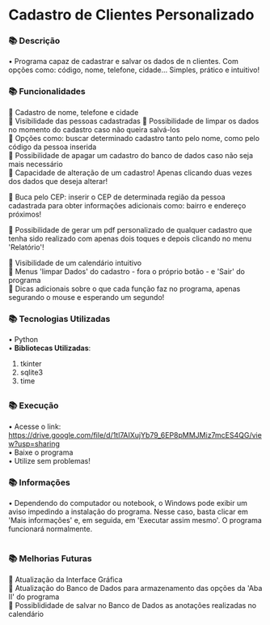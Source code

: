 # Cadastro de Clientes Personalizado

### 📚 Descrição
• Programa capaz de cadastrar e salvar os dados de n clientes. Com opções como: código, nome, telefone, cidade... Simples, prático e intuitivo!


### 📚 Funcionalidades
📌 Cadastro de nome, telefone e cidade <br>
📌 Visibilidade das pessoas cadastradas
📌 Possibilidade de limpar os dados no momento do cadastro caso não queira salvá-los <br>
📌 Opções como: buscar determinado cadastro tanto pelo nome, como pelo código da pessoa inserida <br>
📌 Possibilidade de apagar um cadastro do banco de dados caso não seja mais necessário <br>
📌 Capacidade de alteração de um cadastro! Apenas clicando duas vezes dos dados que deseja alterar! <br>

📌 Buca pelo CEP: inserir o CEP de determinada região da pessoa cadastrada para obter informações adicionais como: bairro e endereço próximos! <br>

📌 Possibilidade de gerar um pdf personalizado de qualquer cadastro que tenha sido realizado com apenas dois toques e depois clicando no menu 'Relatório'! <br>

📌 Visibilidade de um calendário intuitivo <br>
📌 Menus 'limpar Dados' do cadastro - fora o próprio botão - e 'Sair' do programa <br>
📌 Dicas adicionais sobre o que cada função faz no programa, apenas segurando o mouse e esperando um segundo! <br>


### 📚 Tecnologias Utilizadas
• Python <br>
• **Bibliotecas Utilizadas**: 
1. tkinter
2. sqlite3
3. time

 ##

 ### 📚 Execução
 • Acesse o link: https://drive.google.com/file/d/1tl7AIXujYb79_6EP8pMMJMiz7mcES4QG/view?usp=sharing <br>
 • Baixe o programa <br>
 • Utilize sem problemas!
 ### 📚 Informações
• Dependendo do computador ou notebook, o Windows pode exibir um aviso impedindo a instalação do programa. Nesse caso, basta clicar em 'Mais informações' e, em seguida, em 'Executar assim mesmo'. O programa funcionará normalmente.

# 

### 📚 Melhorias Futuras
📌 Atualização da Interface Gráfica <br>
📌 Atualização do Banco de Dados para armazenamento das opções da 'Aba II' do programa <br>
📌 Possiblididade de salvar no Banco de Dados as anotações realizadas no calendário

#

